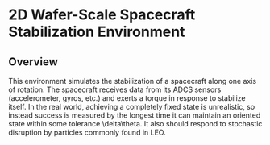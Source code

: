 # 2D Wafer-Scale Spacecraft Stabilization Environment
## Overview
This environment simulates the stabilization of a spacecraft along one axis of rotation. The spacecraft receives data
from its ADCS sensors (accelerometer, gyros, etc.) and exerts a torque in response to stabilize itself. In the real
world, achieving a completely fixed state is unrealistic, so instead success is measured by the longest time it can
maintain an oriented state within some tolerance \delta\theta. It also should respond to stochastic disruption by
particles commonly found in LEO.  
